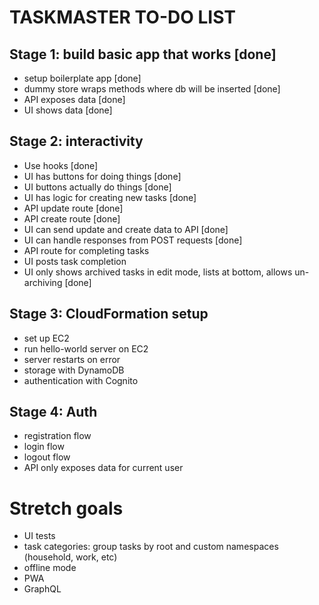 # TASKMASTER TO-DO LIST

## Stage 1: build basic app that works [done]
- setup boilerplate app [done]
- dummy store wraps methods where db will be inserted [done]
- API exposes data [done]
- UI shows data [done]

## Stage 2: interactivity
- Use hooks [done]
- UI has buttons for doing things [done]
- UI buttons actually do things [done]
- UI has logic for creating new tasks [done]
- API update route [done]
- API create route [done]
- UI can send update and create data to API [done]
- UI can handle responses from POST requests [done]
- API route for completing tasks
- UI posts task completion
- UI only shows archived tasks in edit mode, lists at bottom, allows un-archiving [done]

## Stage 3: CloudFormation setup
- set up EC2
- run hello-world server on EC2
- server restarts on error
- storage with DynamoDB
- authentication with Cognito

## Stage 4: Auth
- registration flow
- login flow
- logout flow
- API only exposes data for current user

# Stretch goals
- UI tests
- task categories: group tasks by root and custom namespaces (household, work, etc)
- offline mode
- PWA
- GraphQL
